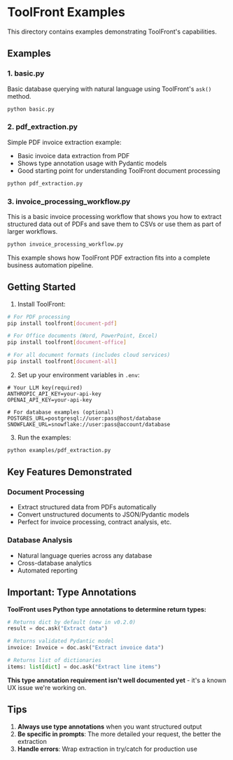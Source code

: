 # ToolFront Examples

This directory contains examples demonstrating ToolFront's capabilities.

## Examples

### 1. basic.py
Basic database querying with natural language using ToolFront's `ask()` method.

```bash
python basic.py
```

### 2. pdf_extraction.py
Simple PDF invoice extraction example:
- Basic invoice data extraction from PDF
- Shows type annotation usage with Pydantic models
- Good starting point for understanding ToolFront document processing

```bash
python pdf_extraction.py
```

### 3. invoice_processing_workflow.py
This is a basic invoice processing workflow that shows you how to extract structured data out of PDFs and save them to CSVs or use them as part of larger workflows.

```bash
python invoice_processing_workflow.py
```

This example shows how ToolFront PDF extraction fits into a complete business automation pipeline.

## Getting Started

1. Install ToolFront:
```bash
# For PDF processing
pip install toolfront[document-pdf]

# For Office documents (Word, PowerPoint, Excel)
pip install toolfront[document-office]

# For all document formats (includes cloud services)
pip install toolfront[document-all]
```

2. Set up your environment variables in `.env`:
```env
# Your LLM key(required)
ANTHROPIC_API_KEY=your-api-key
OPENAI_API_KEY=your-api-key

# For database examples (optional)
POSTGRES_URL=postgresql://user:pass@host/database
SNOWFLAKE_URL=snowflake://user:pass@account/database
```

3. Run the examples:
```bash
python examples/pdf_extraction.py
```

## Key Features Demonstrated

### Document Processing
- Extract structured data from PDFs automatically
- Convert unstructured documents to JSON/Pydantic models
- Perfect for invoice processing, contract analysis, etc.

### Database Analysis  
- Natural language queries across any database
- Cross-database analytics
- Automated reporting

## Important: Type Annotations

**ToolFront uses Python type annotations to determine return types:**

```python
# Returns dict by default (new in v0.2.0)
result = doc.ask("Extract data")

# Returns validated Pydantic model
invoice: Invoice = doc.ask("Extract invoice data")

# Returns list of dictionaries  
items: list[dict] = doc.ask("Extract line items")
```

**This type annotation requirement isn't well documented yet** - it's a known UX issue we're working on.

## Tips

1. **Always use type annotations** when you want structured output
2. **Be specific in prompts**: The more detailed your request, the better the extraction
3. **Handle errors**: Wrap extraction in try/catch for production use
